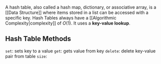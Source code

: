 A hash table, also called a hash map, dictionary, or associative array, is a [[Data Structure]] where items stored in a list can be accessed with a specific key. Hash Tables always have a [[Algorithmic Complexity|complexity]] of $O(1)$. It uses a **key-value lookup**.
## Hash Table Methods
`set`: sets key to a value
`get`: gets value from key
`delete`: delete key-value pair from table
`size`: